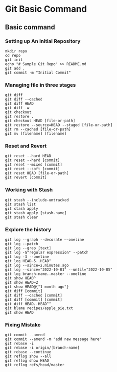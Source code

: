 # Git Basic Command
## Basic command
### Setting up An Initial Repository
```
mkdir repo
cd repo
git init
echo "# Sample Git Repo" >> README.md
git add .
git commit -m "Initial Commit"
```

### Managing file in three stages
```
git diff
git diff --cached
git diff HEAD
git diff -w
git checkout
git restore .
git checkout HEAD [file-or-path]
git restore --source=HEAD --staged [file-or-path]
git rm --cached [file-or-path]
git mv [filename] [filename]
```

### Reset and Revert
```
git reset --hard HEAD
git reset --hard [commit]
git reset --mixed [commit]
git reset --soft [commit]
git reset HEAD [file-or-path]
git revert [commit]
```

### Working with Stash
```
git stash --include-untracked
git stash list
git stash apply
git stash apply [stash-name]
git stash clear
```

### Explore the history
```
git log --graph --decorate —-oneline
git log --patch
git log --grep [text]
git log -G"regular expression" --patch
git log -3 --oneline
git log HEAD~5..HEAD^
git log --since=2.minutes.ago
git log --since="2022-10-01" --until="2022-10-05"
git log branch-name..master --oneline
git show HEAD^
git show HEAD~2
git show HEAD@{"1 month ago"}
git diff [commit]
git diff --cached [commit]
git diff [commit] [commit]
git diff HEAD..HEAD^^
git blame recipes/apple_pie.txt
git show HEAD
```

### Fixing Mistake
```
git commit --amend
git commit --amend -m "add new message here"
git rebase -i
git rebase -i origin/[branch-name]
git rebase --continue
git reflog show --all
git reflog show HEAD
git reflog refs/head/master
```